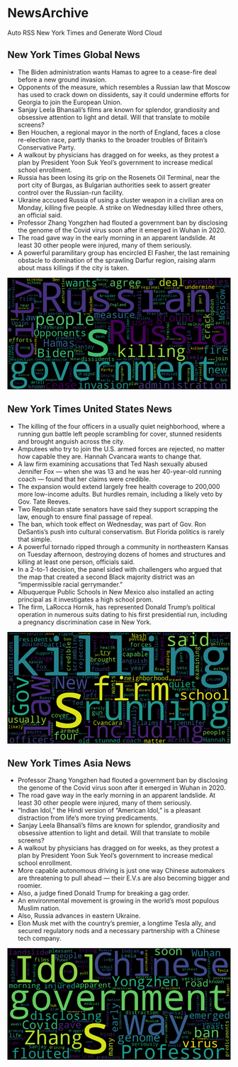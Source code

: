 # NewsArchive
Auto RSS New York Times and Generate Word Cloud

## New York Times Global News
* The Biden administration wants Hamas to agree to a cease-fire deal before a new ground invasion.
* Opponents of the measure, which resembles a Russian law that Moscow has used to crack down on dissidents, say it could undermine efforts for Georgia to join the European Union.
* Sanjay Leela Bhansali’s films are known for splendor, grandiosity and obsessive attention to light and detail. Will that translate to mobile screens?
* Ben Houchen, a regional mayor in the north of England, faces a close re-election race, partly thanks to the broader troubles of Britain’s Conservative Party.
* A walkout by physicians has dragged on for weeks, as they protest a plan by President Yoon Suk Yeol’s government to increase medical school enrollment.
* Russia has been losing its grip on the Rosenets Oil Terminal, near the port city of Burgas, as Bulgarian authorities seek to assert greater control over the Russian-run facility.
* Ukraine accused Russia of using a cluster weapon in a civilian area on Monday, killing five people. A strike on Wednesday killed three others, an official said.
* Professor Zhang Yongzhen had flouted a government ban by disclosing the genome of the Covid virus soon after it emerged in Wuhan in 2020.
* The road gave way in the early morning in an apparent landslide. At least 30 other people were injured, many of them seriously.
* A powerful paramilitary group has encircled El Fasher, the last remaining obstacle to domination of the sprawling Darfur region, raising alarm about mass killings if the city is taken.

![Global](./global.png)
## New York Times United States News
* The killing of the four officers in a usually quiet neighborhood, where a running gun battle left people scrambling for cover, stunned residents and brought anguish across the city.
* Amputees who try to join the U.S. armed forces are rejected, no matter how capable they are. Hannah Cvancara wants to change that.
* A law firm examining accusations that Ted Nash sexually abused Jennifer Fox — when she was 13 and he was her 40-year-old running coach — found that her claims were credible.
* The expansion would extend largely free health coverage to 200,000 more low-income adults. But hurdles remain, including a likely veto by Gov. Tate Reeves.
* Two Republican state senators have said they support scrapping the law, enough to ensure final passage of repeal.
* The ban, which took effect on Wednesday, was part of Gov. Ron DeSantis’s push into cultural conservatism. But Florida politics is rarely that simple.
* A powerful tornado ripped through a community in northeastern Kansas on Tuesday afternoon, destroying dozens of homes and structures and killing at least one person, officials said.
* In a 2-to-1 decision, the panel sided with challengers who argued that the map that created a second Black majority district was an “impermissible racial gerrymander.”
* Albuquerque Public Schools in New Mexico also installed an acting principal as it investigates a high school prom.
* The firm, LaRocca Hornik, has represented Donald Trump’s political operation in numerous suits dating to his first presidential run, including a pregnancy discrimination case in New York.

![US](./usnews.png)
## New York Times Asia News
* Professor Zhang Yongzhen had flouted a government ban by disclosing the genome of the Covid virus soon after it emerged in Wuhan in 2020.
* The road gave way in the early morning in an apparent landslide. At least 30 other people were injured, many of them seriously.
* “Indian Idol,” the Hindi version of “American Idol,” is a pleasant distraction from life’s more trying predicaments.
* Sanjay Leela Bhansali’s films are known for splendor, grandiosity and obsessive attention to light and detail. Will that translate to mobile screens?
* A walkout by physicians has dragged on for weeks, as they protest a plan by President Yoon Suk Yeol’s government to increase medical school enrollment.
* More capable autonomous driving is just one way Chinese automakers are threatening to pull ahead — their E.V.s are also becoming bigger and roomier.
* Also, a judge fined Donald Trump for breaking a gag order.
* An environmental movement is growing in the world’s most populous Muslim nation.
* Also, Russia advances in eastern Ukraine.
* Elon Musk met with the country’s premier, a longtime Tesla ally, and secured regulatory nods and a necessary partnership with a Chinese tech company.

![Asian](./asian.png)
